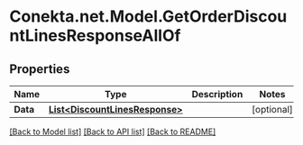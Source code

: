 # Conekta.net.Model.GetOrderDiscountLinesResponseAllOf

## Properties

Name | Type | Description | Notes
------------ | ------------- | ------------- | -------------
**Data** | [**List&lt;DiscountLinesResponse&gt;**](DiscountLinesResponse.md) |  | [optional] 

[[Back to Model list]](../README.md#documentation-for-models) [[Back to API list]](../README.md#documentation-for-api-endpoints) [[Back to README]](../README.md)

